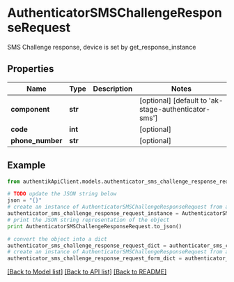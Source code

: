 # AuthenticatorSMSChallengeResponseRequest

SMS Challenge response, device is set by get_response_instance

## Properties
Name | Type | Description | Notes
------------ | ------------- | ------------- | -------------
**component** | **str** |  | [optional] [default to 'ak-stage-authenticator-sms']
**code** | **int** |  | [optional] 
**phone_number** | **str** |  | [optional] 

## Example

```python
from authentikApiClient.models.authenticator_sms_challenge_response_request import AuthenticatorSMSChallengeResponseRequest

# TODO update the JSON string below
json = "{}"
# create an instance of AuthenticatorSMSChallengeResponseRequest from a JSON string
authenticator_sms_challenge_response_request_instance = AuthenticatorSMSChallengeResponseRequest.from_json(json)
# print the JSON string representation of the object
print AuthenticatorSMSChallengeResponseRequest.to_json()

# convert the object into a dict
authenticator_sms_challenge_response_request_dict = authenticator_sms_challenge_response_request_instance.to_dict()
# create an instance of AuthenticatorSMSChallengeResponseRequest from a dict
authenticator_sms_challenge_response_request_form_dict = authenticator_sms_challenge_response_request.from_dict(authenticator_sms_challenge_response_request_dict)
```
[[Back to Model list]](../README.md#documentation-for-models) [[Back to API list]](../README.md#documentation-for-api-endpoints) [[Back to README]](../README.md)


